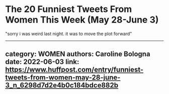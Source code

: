 # The 20 Funniest Tweets From Women This Week (May 28-June 3)

"sorry i was weird last night. it was to move the plot forward"

---
category: WOMEN
authors: Caroline Bologna
date: 2022-06-03
link: https://www.huffpost.com/entry/funniest-tweets-from-women-may-28-june-3_n_6298d7d2e4b0c184bdce882b
---
